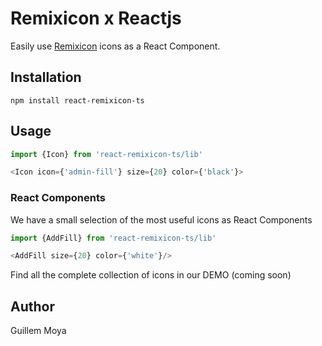 # Remixicon x Reactjs

Easily use [Remixicon](https://remixicon.com/) icons as a React Component.

## Installation
```npm install react-remixicon-ts```

## Usage
```javascript
import {Icon} from 'react-remixicon-ts/lib'
```

```javascript
<Icon icon={'admin-fill'} size={20} color={'black'}>
```
### React Components
We have a small selection of the most useful icons as React Components
```javascript
import {AddFill} from 'react-remixicon-ts/lib'
```
````javascript
<AddFill size={20} color={'white'}/>
````

Find all the complete collection of icons in our DEMO (coming soon)

## Author
Guillem Moya
